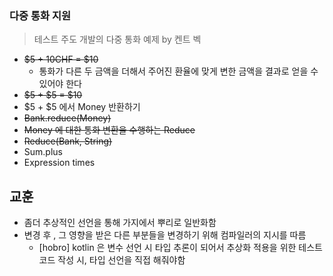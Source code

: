 ### 다중 통화 지원
> 테스트 주도 개발의 다중 통화 예제 by 켄트 벡

- ~~$5 + 10CHF = $10~~ 
  - 통화가 다른 두 금액을 더해서 주어진 환율에 맞게 변한 금액을 결과로 얻을 수 있어야 한다
- ~~$5 + $5 = $10~~
- $5 + $5 에서 Money 반환하기
- ~~Bank.reduce(Money)~~
- ~~Money 에 대한 통화 변환을 수행하는 Reduce~~
- ~~Reduce(Bank, String)~~
- Sum.plus
- Expression times

## 교훈
- 좀더 추상적인 선언을 통해 가지에서 뿌리로 일반화함
- 변경 후 , 그 영향을 받은 다른 부분들을 변경하기 위해 컴파일러의 지시를 따름
  - [hobro] kotlin 은 변수 선언 시 타입 추론이 되어서 추상화 적용을 위한 테스트 코드 작성 시, 타입 선언을 직접 해줘야함 
